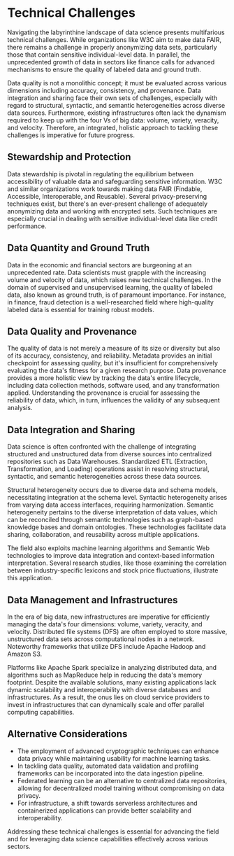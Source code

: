 # Technical Challenges

Navigating the labyrinthine landscape of data science presents multifarious technical challenges. While organizations like W3C aim to make data FAIR, there remains a challenge in properly anonymizing data sets, particularly those that contain sensitive individual-level data. In parallel, the unprecedented growth of data in sectors like finance calls for advanced mechanisms to ensure the quality of labeled data and ground truth.

Data quality is not a monolithic concept; it must be evaluated across various dimensions including accuracy, consistency, and provenance. Data integration and sharing face their own sets of challenges, especially with regard to structural, syntactic, and semantic heterogeneities across diverse data sources. Furthermore, existing infrastructures often lack the dynamism required to keep up with the four Vs of big data: volume, variety, veracity, and velocity. Therefore, an integrated, holistic approach to tackling these challenges is imperative for future progress.

## Stewardship and Protection

Data stewardship is pivotal in regulating the equilibrium between accessibility of valuable data and safeguarding sensitive information. W3C and similar organizations work towards making data FAIR (Findable, Accessible, Interoperable, and Reusable). Several privacy-preserving techniques exist, but there's an ever-present challenge of adequately anonymizing data and working with encrypted sets. Such techniques are especially crucial in dealing with sensitive individual-level data like credit performance.

## Data Quantity and Ground Truth

Data in the economic and financial sectors are burgeoning at an unprecedented rate. Data scientists must grapple with the increasing volume and velocity of data, which raises new technical challenges. In the domain of supervised and unsupervised learning, the quality of labeled data, also known as ground truth, is of paramount importance. For instance, in finance, fraud detection is a well-researched field where high-quality labeled data is essential for training robust models.

## Data Quality and Provenance

The quality of data is not merely a measure of its size or diversity but also of its accuracy, consistency, and reliability. Metadata provides an initial checkpoint for assessing quality, but it's insufficient for comprehensively evaluating the data's fitness for a given research purpose. Data provenance provides a more holistic view by tracking the data's entire lifecycle, including data collection methods, software used, and any transformation applied. Understanding the provenance is crucial for assessing the reliability of data, which, in turn, influences the validity of any subsequent analysis.

## Data Integration and Sharing

Data science is often confronted with the challenge of integrating structured and unstructured data from diverse sources into centralized repositories such as Data Warehouses. Standardized ETL (Extraction, Transformation, and Loading) operations assist in resolving structural, syntactic, and semantic heterogeneities across these data sources.

Structural heterogeneity occurs due to diverse data and schema models, necessitating integration at the schema level. Syntactic heterogeneity arises from varying data access interfaces, requiring harmonization. Semantic heterogeneity pertains to the diverse interpretation of data values, which can be reconciled through semantic technologies such as graph-based knowledge bases and domain ontologies. These technologies facilitate data sharing, collaboration, and reusability across multiple applications.

The field also exploits machine learning algorithms and Semantic Web technologies to improve data integration and context-based information interpretation. Several research studies, like those examining the correlation between industry-specific lexicons and stock price fluctuations, illustrate this application.

## Data Management and Infrastructures

In the era of big data, new infrastructures are imperative for efficiently managing the data's four dimensions: volume, variety, veracity, and velocity. Distributed file systems (DFS) are often employed to store massive, unstructured data sets across computational nodes in a network. Noteworthy frameworks that utilize DFS include Apache Hadoop and Amazon S3.

Platforms like Apache Spark specialize in analyzing distributed data, and algorithms such as MapReduce help in reducing the data's memory footprint. Despite the available solutions, many existing applications lack dynamic scalability and interoperability with diverse databases and infrastructures. As a result, the onus lies on cloud service providers to invest in infrastructures that can dynamically scale and offer parallel computing capabilities.

## Alternative Considerations

- The employment of advanced cryptographic techniques can enhance data privacy while maintaining usability for machine learning tasks.
- In tackling data quality, automated data validation and profiling frameworks can be incorporated into the data ingestion pipeline.
- Federated learning can be an alternative to centralized data repositories, allowing for decentralized model training without compromising on data privacy.
- For infrastructure, a shift towards serverless architectures and containerized applications can provide better scalability and interoperability.

Addressing these technical challenges is essential for advancing the field and for leveraging data science capabilities effectively across various sectors.
